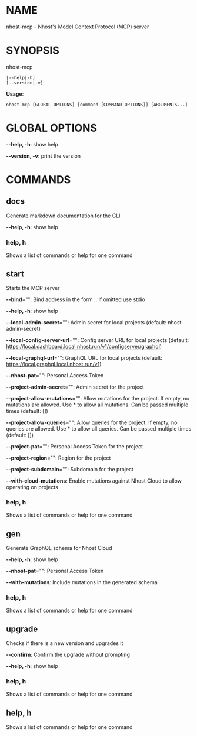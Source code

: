 # NAME

nhost-mcp - Nhost's Model Context Protocol (MCP) server

# SYNOPSIS

nhost-mcp

```
[--help|-h]
[--version|-v]
```

**Usage**:

```
nhost-mcp [GLOBAL OPTIONS] [command [COMMAND OPTIONS]] [ARGUMENTS...]
```

# GLOBAL OPTIONS

**--help, -h**: show help

**--version, -v**: print the version


# COMMANDS

## docs

Generate markdown documentation for the CLI

**--help, -h**: show help

### help, h

Shows a list of commands or help for one command

## start

Starts the MCP server

**--bind**="": Bind address in the form <host>:<port>. If omitted use stdio

**--help, -h**: show help

**--local-admin-secret**="": Admin secret for local projects (default: nhost-admin-secret)

**--local-config-server-url**="": Config server URL for local projects (default: https://local.dashboard.local.nhost.run/v1/configserver/graphql)

**--local-graphql-url**="": GraphQL URL for local projects (default: https://local.graphql.local.nhost.run/v1)

**--nhost-pat**="": Personal Access Token

**--project-admin-secret**="": Admin secret for the project

**--project-allow-mutations**="": Allow mutations for the project. If empty, no mutations are allowed. Use * to allow all mutations. Can be passed multiple times (default: [])

**--project-allow-queries**="": Allow queries for the project. If empty, no queries are allowed. Use * to allow all queries. Can be passed multiple times (default: [])

**--project-pat**="": Personal Access Token for the project

**--project-region**="": Region for the project

**--project-subdomain**="": Subdomain for the project

**--with-cloud-mutations**: Enable mutations against Nhost Cloud to allow operating on projects

### help, h

Shows a list of commands or help for one command

## gen

Generate GraphQL schema for Nhost Cloud

**--help, -h**: show help

**--nhost-pat**="": Personal Access Token

**--with-mutations**: Include mutations in the generated schema

### help, h

Shows a list of commands or help for one command

## upgrade

Checks if there is a new version and upgrades it

**--confirm**: Confirm the upgrade without prompting

**--help, -h**: show help

### help, h

Shows a list of commands or help for one command

## help, h

Shows a list of commands or help for one command

